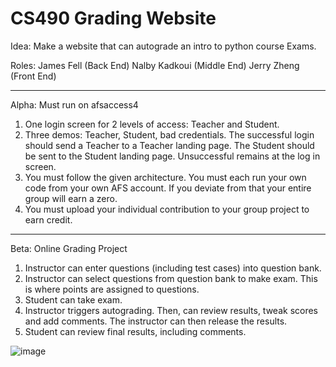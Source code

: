 # CS490 Grading Website
Idea: Make a website that can autograde an intro to python course Exams.

Roles: 
James Fell (Back End)
Nalby Kadkoui (Middle End)
Jerry Zheng (Front End)

---
Alpha: Must run on afsaccess4
1. One login screen for 2 levels of access: Teacher and Student.
2. Three demos: Teacher, Student, bad credentials. The successful login 
should send a Teacher to a Teacher landing page. The Student should be 
sent to the Student landing page. Unsuccessful remains at the log in 
screen.
3. You must follow the given architecture. You must each run your own 
code from your own AFS account. If you deviate from that your entire 
group will earn a zero.
4. You must upload your individual contribution to your group project to 
earn credit.

---
Beta: Online Grading Project
1) Instructor can enter questions (including test cases) into question 
bank.
2) Instructor can select questions from question bank to make exam. This 
is where points are assigned to questions.
3) Student can take exam.
4) Instructor triggers autograding. Then, can review results, tweak 
scores and add comments. The instructor can then release the results.
5) Student can review final results, including comments.

![image](https://user-images.githubusercontent.com/91507126/189237613-e786613f-4711-4654-863a-61f389c7997d.png)
